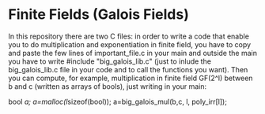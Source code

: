 # Finite Fields (Galois Fields)

In this repository there are two C files: in order to write a code that enable you to do multiplication and exponentiation in 
finite field, you have to copy and paste the few  lines of important_file.c in your main and outside the main you have to write 
#include "big_galois_lib.c" (just to inlude the big_galois_lib.c file in your code and to call the functions you want). Then you can 
compute, for example, multiplication in finite field GF(2^l) between b and c (written as arrays of bools), just writing in your main: 

bool *a; 
a=malloc(l*sizeof(bool));
a=big_galois_mul(b,c, l, poly_irr[l]);

